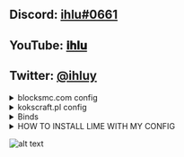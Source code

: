 
## Discord: [ihlu#0661](https://discord.gg/qZzKPdDg)
## YouTube: [𝐢𝐡𝐥𝐮](https://www.youtube.com/channel/UCrd9e10uS0f5Fml7ekSuCwg)
## Twitter: [@ihluy](https://twitter.com/ihluy)



<details>
  <summary>blocksmc.com config</summary>
  <br />
REMEMBER TO TURN OFF DISABLER IN BLOCKSMC LOBBY OR YOU WILL GET KICKED<br />
  
  [Download by clicking here](https://github.com/asx0001/limeconfigs/blob/main/ihlubmc.json)
  
**What works and what not:**<br />
 * Fly isnt detected from what i played <br /> 
 * Speed is 𝘆𝗲𝘀 (its so fucking good ngl, i never got kicked for it and its like speed of light) <br />
 * KillAura isnt detected too  <br />
 * TpAura sometimes kicks but thats kinda rare <br />
  </details>
  
  <details>
  <summary>kokscraft.pl config</summary>
  soon
  </details>
  
  <details>
  <summary>Binds</summary>
  
* KillAura - E <br />
* Fly - F <br />
* TpAura - R <br />
* Disabler - V <br />
* Speed - X <br />
  </details>


<details>
  <summary>HOW TO INSTALL LIME WITH MY CONFIG</summary>

1. go to https://discord.gg/QG8rdyFhxc  <br />
2. go to downloads channel <br />
3. download lime <br />
4. unpack it <br />
5. in windows search type %appdata% and click enter <br />
6. click on .minecraft <br />
7. click on versions  <br />
8. paste lime folder in it  <br />
9. open minecraft launcher and open lime <br />
10. in lime you go to alt manager and generate random alt  <br />
11. go to multiplayer and in right top corner click on 1.9.4 <br />
12. in bmc register and login (kinda obvious) <br />
13. download my config from https://raw.githubusercontent.com/asx0001/limeconfigs/main/ihlubmc.json <br />
14. go to %appdata% <br />
15. click on .minecraft <br />
16. click on lime folder <br />
17. click on configs folder <br />
18. paste the config you downloaded there <br />
19. go back to minecraft <br />
20. type ".config load ihlubmc"  <br />
21. bind cheats to your liking  <br />
22. enjoy <br />

    </details>
![alt text](https://cdn.discordapp.com/emojis/954210800606789674.gif?size=96&quality=lossless)
